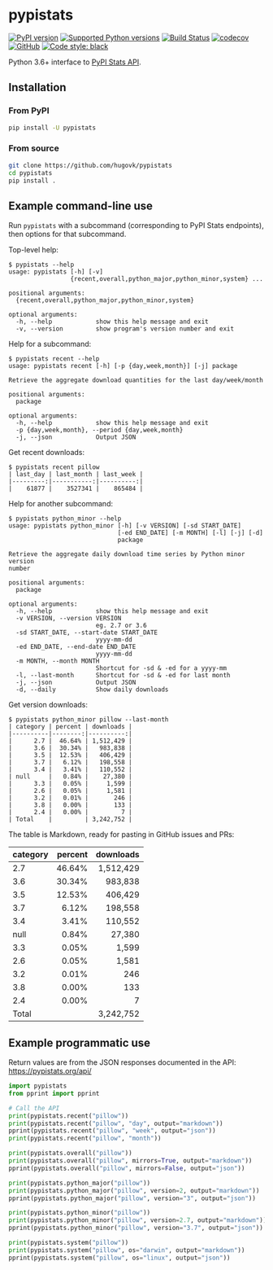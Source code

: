 # pypistats

[![PyPI version](https://img.shields.io/pypi/v/pypistats.svg)](https://pypi.org/project/pypistats/)
[![Supported Python versions](https://img.shields.io/pypi/pyversions/pypistats.svg)](https://pypi.org/project/pypistats/)
[![Build Status](https://travis-ci.org/hugovk/pypistats.svg?branch=master)](https://travis-ci.org/hugovk/pypistats)
[![codecov](https://codecov.io/gh/hugovk/pypistats/branch/master/graph/badge.svg)](https://codecov.io/gh/hugovk/pypistats)
[![GitHub](https://img.shields.io/github/license/hugovk/pypistats.svg)](LICENSE.txt)
[![Code style: black](https://img.shields.io/badge/code%20style-black-000000.svg)](https://github.com/ambv/black)

Python 3.6+ interface to [PyPI Stats API](https://pypistats.org/api).

## Installation

### From PyPI

```bash
pip install -U pypistats
```

### From source

```bash
git clone https://github.com/hugovk/pypistats
cd pypistats
pip install .
```

## Example command-line use

Run `pypistats` with a subcommand (corresponding to PyPI Stats endpoints),
then options for that subcommand.

Top-level help:

```console
$ pypistats --help
usage: pypistats [-h] [-v]
                 {recent,overall,python_major,python_minor,system} ...

positional arguments:
  {recent,overall,python_major,python_minor,system}

optional arguments:
  -h, --help            show this help message and exit
  -v, --version         show program's version number and exit
```

Help for a subcommand:

```console
$ pypistats recent --help
usage: pypistats recent [-h] [-p {day,week,month}] [-j] package

Retrieve the aggregate download quantities for the last day/week/month

positional arguments:
  package

optional arguments:
  -h, --help            show this help message and exit
  -p {day,week,month}, --period {day,week,month}
  -j, --json            Output JSON
```

Get recent downloads:

```console
$ pypistats recent pillow
| last_day | last_month | last_week |
|---------:|-----------:|----------:|
|    61877 |    3527341 |    865484 |
```

Help for another subcommand:

```console
$ pypistats python_minor --help
usage: pypistats python_minor [-h] [-v VERSION] [-sd START_DATE]
                              [-ed END_DATE] [-m MONTH] [-l] [-j] [-d]
                              package

Retrieve the aggregate daily download time series by Python minor version
number

positional arguments:
  package

optional arguments:
  -h, --help            show this help message and exit
  -v VERSION, --version VERSION
                        eg. 2.7 or 3.6
  -sd START_DATE, --start-date START_DATE
                        yyyy-mm-dd
  -ed END_DATE, --end-date END_DATE
                        yyyy-mm-dd
  -m MONTH, --month MONTH
                        Shortcut for -sd & -ed for a yyyy-mm
  -l, --last-month      Shortcut for -sd & -ed for last month
  -j, --json            Output JSON
  -d, --daily           Show daily downloads
```

Get version downloads:

```console
$ pypistats python_minor pillow --last-month
| category | percent | downloads |
|----------|--------:|----------:|
|      2.7 |  46.64% | 1,512,429 |
|      3.6 |  30.34% |   983,838 |
|      3.5 |  12.53% |   406,429 |
|      3.7 |   6.12% |   198,558 |
|      3.4 |   3.41% |   110,552 |
| null     |   0.84% |    27,380 |
|      3.3 |   0.05% |     1,599 |
|      2.6 |   0.05% |     1,581 |
|      3.2 |   0.01% |       246 |
|      3.8 |   0.00% |       133 |
|      2.4 |   0.00% |         7 |
| Total    |         | 3,242,752 |
```

The table is Markdown, ready for pasting in GitHub issues and PRs:

| category | percent | downloads |
|----------|--------:|----------:|
|      2.7 |  46.64% | 1,512,429 |
|      3.6 |  30.34% |   983,838 |
|      3.5 |  12.53% |   406,429 |
|      3.7 |   6.12% |   198,558 |
|      3.4 |   3.41% |   110,552 |
| null     |   0.84% |    27,380 |
|      3.3 |   0.05% |     1,599 |
|      2.6 |   0.05% |     1,581 |
|      3.2 |   0.01% |       246 |
|      3.8 |   0.00% |       133 |
|      2.4 |   0.00% |         7 |
| Total    |         | 3,242,752 |


## Example programmatic use

Return values are from the JSON responses documented in the API:
https://pypistats.org/api/

```python
import pypistats
from pprint import pprint

# Call the API
print(pypistats.recent("pillow"))
print(pypistats.recent("pillow", "day", output="markdown"))
pprint(pypistats.recent("pillow", "week", output="json"))
print(pypistats.recent("pillow", "month"))

print(pypistats.overall("pillow"))
print(pypistats.overall("pillow", mirrors=True, output="markdown"))
pprint(pypistats.overall("pillow", mirrors=False, output="json"))

print(pypistats.python_major("pillow"))
print(pypistats.python_major("pillow", version=2, output="markdown"))
pprint(pypistats.python_major("pillow", version="3", output="json"))

print(pypistats.python_minor("pillow"))
print(pypistats.python_minor("pillow", version=2.7, output="markdown"))
pprint(pypistats.python_minor("pillow", version="3.7", output="json"))

print(pypistats.system("pillow"))
print(pypistats.system("pillow", os="darwin", output="markdown"))
pprint(pypistats.system("pillow", os="linux", output="json"))
```
